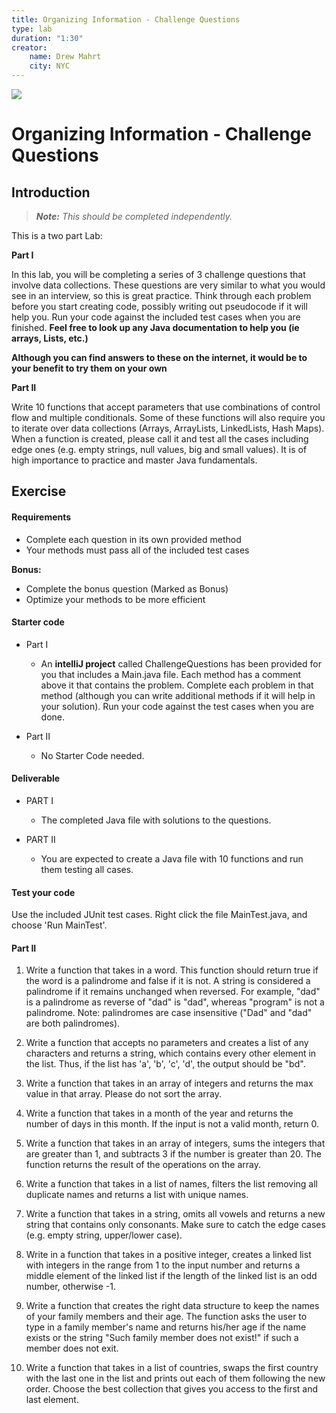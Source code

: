 ```yaml
---
title: Organizing Information - Challenge Questions
type: lab
duration: "1:30"
creator:
    name: Drew Mahrt
    city: NYC
---
```


![](https://ga-dash.s3.amazonaws.com/production/assets/logo-9f88ae6c9c3871690e33280fcf557f33.png)

# Organizing Information - Challenge Questions

## Introduction

> ***Note:*** _This should be completed independently._

This is a two part Lab:

**Part I**

In this lab, you will be completing a series of 3 challenge questions that involve data collections. These questions are very similar to what you would see in an interview, so this is great practice. Think through each problem before you start creating code, possibly writing out pseudocode if it will help you. Run your code against the included test cases when you are finished. **Feel free to look up any Java documentation to help you (ie arrays, Lists, etc.)**

**Although you can find answers to these on the internet, it would be to your benefit to try them on your own**

**Part II**

Write 10 functions that accept parameters that use combinations of control flow and multiple conditionals. Some of these functions will also require you to iterate over data collections (Arrays, ArrayLists, LinkedLists, Hash Maps). When a function is created, please call it and test all the cases including edge ones (e.g. empty strings, null values, big and small values). It is of high importance to practice and master Java fundamentals.

## Exercise

#### Requirements

- Complete each question in its own provided method
- Your methods must pass all of the included test cases

**Bonus:**
- Complete the bonus question (Marked as Bonus)
- Optimize your methods to be more efficient

#### Starter code
- Part I
  - An **intelliJ project** called ChallengeQuestions has been provided for you that includes a Main.java file. Each method has a comment above it that contains the problem. Complete each problem in that method (although you can write additional methods if it will help in your solution). Run your code against the test cases when you are done.

- Part II
  - No Starter Code needed.

#### Deliverable

- PART I
  - The completed Java file with solutions to the questions.

- PART II
  - You are expected to create a Java file with 10 functions and run them testing all cases.


#### Test your code

Use the included JUnit test cases. Right click the file MainTest.java, and choose 'Run MainTest'.

#### Part II

1. Write a function that takes in a word. This function should return true if the word is a palindrome and false if it is not. A string is considered a palindrome if it remains unchanged when reversed. For example, "dad" is a palindrome as reverse of "dad" is "dad", whereas "program" is not a palindrome. Note: palindromes are case insensitive ("Dad" and "dad" are both palindromes).

2. Write a function that accepts no parameters and creates a list of any characters and returns a string, which
contains every other element in the list. Thus, if the list has 'a', 'b', 'c', 'd', the output should be "bd".

3. Write a function that takes in an array of integers and returns the max value in that array. Please do not sort the array.

4. Write a function that takes in a month of the year and returns the number of days in this month. If the input is not a
valid month, return 0.

5. Write a function that takes in an array of integers, sums the integers that are greater than 1, and subtracts 3 if the number is greater than 20. The function returns the result of the operations on the array.

6. Write a function that takes in a list of names, filters the list removing all duplicate names and returns a list with
unique names.

7. Write a function that takes in a string, omits all vowels and returns a new string that contains only consonants.
Make sure to catch the edge cases (e.g. empty string, upper/lower case).

8. Write in a function that takes in a positive integer, creates a linked list with integers in the range from 1 to the input number
and returns a middle element of the linked list if the length of the linked list is an odd number, otherwise -1.

9. Write a function that creates the right data structure to keep the names of your family members and their age. The
function asks the user to type in a family member's name and returns his/her age if the name exists or the string
"Such family member does not exist!" if such a member does not exit.

10. Write a function that takes in a list of countries, swaps the first country with the last one in the list and prints
out each of them following the new order. Choose the best collection that gives you access to the first and last element.
